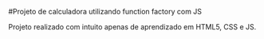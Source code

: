 #Projeto de calculadora utilizando function factory com JS

Projeto realizado com intuito apenas de aprendizado em HTML5, CSS e JS.

